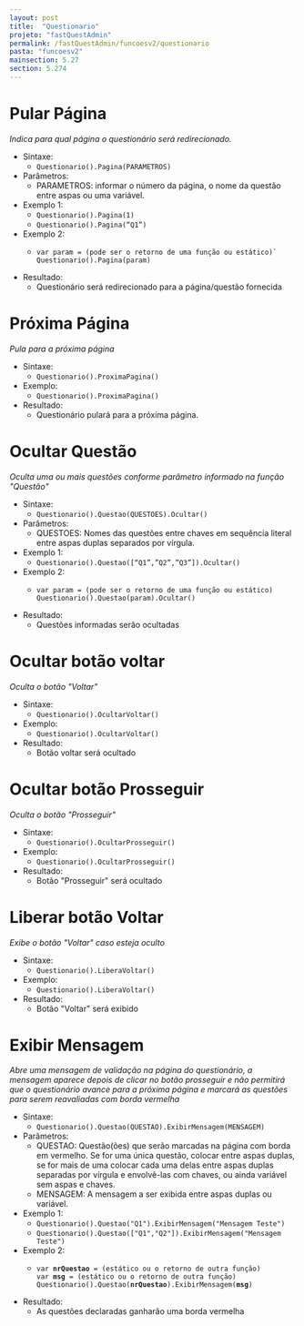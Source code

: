 ```yaml
---
layout: post
title:  "Questionario"
projeto: "fastQuestAdmin"
permalink: /fastQuestAdmin/funcoesv2/questionario
pasta: "funcoesv2"
mainsection: 5.27
section: 5.274
---
```

# Pular Página
*Indica para qual página o questionário será redirecionado.*
- Sintaxe:
    - `Questionario().Pagina(PARAMETROS)`
- Parâmetros:
    - PARAMETROS: informar o número da página, o nome da questão entre aspas ou uma variável.
- Exemplo 1:
    - `Questionario().Pagina(1)`
    - `Questionario().Pagina(“Q1”)`
- Exemplo 2:
    - <pre>
      <code>var param = (pode ser o retorno de uma função ou estático)`
      Questionario().Pagina(param)</code>
      </pre>
- Resultado:
    - Questionário será redirecionado para a página/questão fornecida  


# Próxima Página
*Pula para a próxima página*
- Sintaxe: 
    - `Questionario().ProximaPagina()`
- Exemplo:
    - `Questionario().ProximaPagina()`
- Resultado:
    - Questionário pulará para a próxima página.


# Ocultar Questão
*Oculta uma ou mais questões conforme parâmetro informado na função "Questão"*
- Sintaxe: 
    - `Questionario().Questao(QUESTOES).Ocultar()`
- Parâmetros:
    - QUESTOES: Nomes das questões entre chaves em sequência literal entre aspas duplas separados por vírgula.
- Exemplo 1:
    - `Questionario().Questao([“Q1”,”Q2”,”Q3”]).Ocultar()`
- Exemplo 2:
    - <pre>
      <code>var param = (pode ser o retorno de uma função ou estático)
      Questionario().Questao(param).Ocultar()</code>
      </pre>
- Resultado:
    - Questões informadas serão ocultadas


# Ocultar botão voltar
*Oculta o botão "Voltar"*
- Sintaxe:
    - `Questionario().OcultarVoltar()`
- Exemplo:
    - `Questionario().OcultarVoltar()`
- Resultado:
    - Botão voltar será ocultado

# Ocultar botão Prosseguir
*Oculta o botão "Prosseguir"*
- Sintaxe: 
    - `Questionario().OcultarProsseguir()`
- Exemplo:
    - `Questionario().OcultarProsseguir()`
- Resultado:
    - Botão "Prosseguir" será ocultado

# Liberar botão Voltar
*Exibe o botão "Voltar" caso esteja oculto*
- Sintaxe:
    - `Questionario().LiberaVoltar()`
- Exemplo: 
    - `Questionario().LiberaVoltar()`
- Resultado:
    - Botão "Voltar" será exibido
    
# Exibir Mensagem
*Abre uma mensagem de validação na página do questionário, a mensagem aparece depois de clicar no botão prosseguir e não permitirá que o questionário avance para a próxima página e marcará as questões para serem reavaliadas com borda vermelha*

- Sintaxe:
  - `Questionario().Questao(QUESTAO).ExibirMensagem(MENSAGEM)`
- Parâmetros:
  - QUESTAO: Questão(ões) que serão marcadas na página com borda em vermelho. Se for uma única questão, colocar entre aspas duplas, se for mais de uma colocar cada uma delas entre aspas duplas separadas por vírgula e envolvê-las com chaves, ou ainda variável sem aspas e chaves.
  - MENSAGEM: A mensagem a ser exibida entre aspas duplas ou variável.
- Exemplo 1:
  - `Questionario().Questao("Q1").ExibirMensagem("Mensagem Teste")`
  - `Questionario().Questao(["Q1","Q2"]).ExibirMensagem("Mensagem Teste")`
- Exemplo 2:
  - <pre>
    <code>var <b>nrQuestao</b> = (estático ou o retorno de outra função)
    var <b>msg</b> = (estático ou o retorno de outra função)
    Questionario().Questao(<b>nrQuestao</b>).ExibirMensagem(<b>msg</b>)</code>
    </pre>
- Resultado:
  - As questões declaradas ganharão uma borda vermelha    
    

